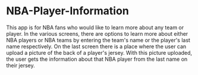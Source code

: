 # NBA-Player-Information

This app is for NBA fans who would like to learn more about any team or player. In the various screens, there are options to learn more about either NBA players or NBA teams by entering the team's name or the player's last name respectively. On the last screen there is a place where the user can upload a picture of the back of a player's jersey. With this picture uploaded, the user gets the information about that NBA player from the last name on their jersey. 
